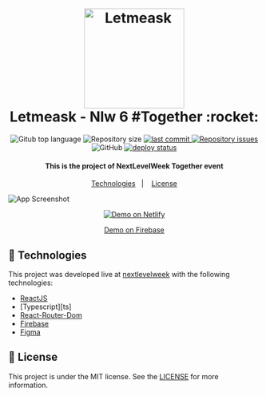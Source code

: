 <h1 align="center"> 
  <img alt="Letmeask" src=".github/Logo.png" width="200px"/>  
  <br>  
  Letmeask - Nlw 6 #Together :rocket:
</h1>  
 
<p align="center"> 
  <img alt="Gitub top language" src="https://img.shields.io/github/languages/top/marssaljr/letmeask.svg"> 
 
  <img alt="Repository size" src="https://img.shields.io/github/repo-size/marssaljr/letmeask.svg"> 
  <a href="https://github.com/marssaljr/letmeask/commits/main"> 
    <img alt="last commit" src="https://img.shields.io/github/last-commit/marssaljr/letmeask.svg"> 
  </a> 
 
  <a href="https://github.com/marssaljr/letmeask/issues"> 
    <img alt="Repository issues" src="https://img.shields.io/github/issues/marssaljr/letmeask.svg"> 
  </a> 
 
  <img alt="GitHub" src="https://img.shields.io/github/license/marssaljr/letmeask.svg"> 
 
  <a href="https://app.netlify.com/sites/deixemeperguntar/deploys"> 
    <img alt="deploy status" src="https://api.netlify.com/api/v1/badges/192b6bcb-7cab-44c4-b4b5-a078a5c131fc/deploy-status"> 
  </a> 
</p> 
 
<h4 align="center">
  This is the project of NextLevelWeek Together event
</h4> 

<p align="center">
  <a href="#rocket-technologies">Technologies</a>&nbsp;&nbsp;&nbsp;|&nbsp;&nbsp;&nbsp;
  <a href="#memo-license">License</a>
</p>

![App Screenshot](https://raw.githubusercontent.com/marssaljr/letmeask/main/.github/app.svg) 
<p align="center"> 
  <a href="https://deixemeperguntar.netlify.app" target="_blank"> 
    <img alt="Demo on Netlify" src="https://raw.githubusercontent.com/marssaljr/letmeask/main/.github/netlify.png"> 
  </a>
</p> 
<p align="center"> 
  <a href="https://letmeask-1869a.web.app" target="_blank"> 
    Demo on Firebase
  </a>
</p>



## :rocket: Technologies

This project was developed live at [nextlevelweek](https://nextlevelweek.com) with the following technologies:

- [ReactJS](https://reactjs.org/) 
- [Typescript][ts] 
- [React-Router-Dom](https://github.com/ReactTraining/react-router) 
- [Firebase](https://console.firebase.google.com/) 
- [Figma](https://figma.com) 
 
## :memo: License

This project is under the MIT license. See the [LICENSE](https://github.com/rafapaivadeandrade/letmeask/blob/master/LICENSE) for more information.

